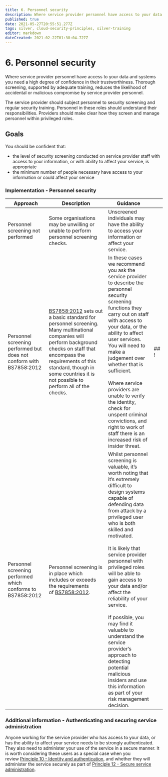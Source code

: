 ```yaml
---
title: 6. Personnel security
description: Where service provider personnel have access to your data and systems you need a high degree of confidence in their trustworthiness. 
published: true
date: 2021-05-27T20:55:51.277Z
tags: silver, cloud-security-principles, silver-training
editor: markdown
dateCreated: 2021-02-22T01:38:04.727Z
---
```


# 6\. Personnel security

Where service provider personnel have access to your data and systems you need a high degree of confidence in their trustworthiness. Thorough screening, supported by adequate training, reduces the likelihood of accidental or malicious compromise by service provider personnel.

The service provider should subject personnel to security screening and regular security training. Personnel in these roles should understand their responsibilities. Providers should make clear how they screen and manage personnel within privileged roles.

## Goals

You should be confident that:

-   the level of security screening conducted on service provider staff with access to your information, or with ability to affect your service, is appropriate
-   the minimum number of people necessary have access to your information or could affect your service

### **Implementation - Personnel security**

| **Approach** | **Description** | **Guidance** |     |
| --- | --- | --- | --- |
| Personnel screening not performed | Some organisations may be unwilling or unable to perform personnel screening checks. | Unscreened individuals may have the ability to access your information or affect your service. |     |
| Personnel screening performed but does not conform with BS7858:2012 | [BS7858:2012](https://www.ncsc.gov.uk/guidance/cloud-security-standards-and-definitions) sets out a basic standard for personnel screening. Many multinational companies will perform background checks on staff that encompass the requirements of this standard, though in some countries it is not possible to perform all of the checks. | In these cases we recommend you ask the service provider to describe the personnel security screening functions they carry out on staff with access to your data, or the ability to affect user services. You will need to make a judgement over whether that is sufficient.<br><br>Where service providers are unable to verify the identity, check for unspent criminal convictions, and right to work of staff there is an increased risk of insider threat. | ## ! |
| Personnel screening performed which conforms to BS7858:2012 | Personnel screening is in place which includes or exceeds the requirements of [BS7858:2012](https://www.ncsc.gov.uk/guidance/cloud-security-standards-and-definitions). | Whilst personnel screening is valuable, it’s worth noting that it’s extremely difficult to design systems capable of defending data from attack by a privileged user who is both skilled and motivated.<br><br>It is likely that service provider personnel with privileged roles will be able to gain access to your data and/or affect the reliability of your service.<br><br>If possible, you may find it valuable to understand the service provider’s approach to detecting potential malicious insiders and use this information as part of your risk management decision. |     |

### **Additional information - Authenticating and securing service administration**

Anyone working for the service provider who has access to your data, or has the ability to affect your service needs to be strongly authenticated. They also need to administer your use of the service in a secure manner. It is worth considering these users as a special case when you review [Principle 10 - Identity and authentication](https://www.ncsc.gov.uk/collection/cloud-security/implementing-the-cloud-security-principles/identity-and-authentication), and whether they will administer the service securely as part of [Principle 12 - Secure service administration](https://www.ncsc.gov.uk/collection/cloud-security/implementing-the-cloud-security-principles/secure-service-administration).